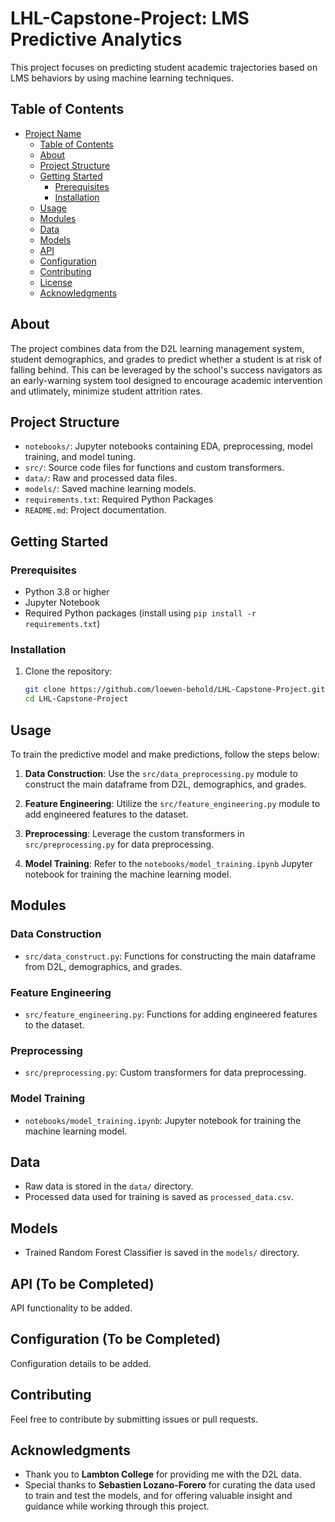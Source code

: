 # LHL-Capstone-Project: LMS Predictive Analytics

This project focuses on predicting student academic trajectories based on LMS behaviors by using machine learning techniques.

## Table of Contents

- [Project Name](#project-name)
  - [Table of Contents](#table-of-contents)
  - [About](#about)
  - [Project Structure](#project-structure)
  - [Getting Started](#getting-started)
    - [Prerequisites](#prerequisites)
    - [Installation](#installation)
  - [Usage](#usage)
  - [Modules](#modules)
  - [Data](#data)
  - [Models](#models)
  - [API](#api)
  - [Configuration](#configuration)
  - [Contributing](#contributing)
  - [License](#license)
  - [Acknowledgments](#acknowledgments)

## About

The project combines data from the D2L learning management system, student demographics, and grades to predict whether a student is at risk of falling behind.  This can be leveraged by the school's success navigators as an early-warning system tool designed to encourage academic intervention and utlimately, minimize student attrition rates.

## Project Structure

- `notebooks/`: Jupyter notebooks containing EDA, preprocessing, model training, and model tuning.
- `src/`: Source code files for functions and custom transformers.
- `data/`: Raw and processed data files.
- `models/`: Saved machine learning models.
- `requirements.txt`: Required Python Packages
- `README.md`: Project documentation.

## Getting Started

### Prerequisites

- Python 3.8 or higher
- Jupyter Notebook
- Required Python packages (install using `pip install -r requirements.txt`)

### Installation

1. Clone the repository:

   ```bash
   git clone https://github.com/loewen-behold/LHL-Capstone-Project.git
   cd LHL-Capstone-Project

## Usage

To train the predictive model and make predictions, follow the steps below:

1. **Data Construction**: Use the `src/data_preprocessing.py` module to construct the main dataframe from D2L, demographics, and grades.

2. **Feature Engineering**: Utilize the `src/feature_engineering.py` module to add engineered features to the dataset.

3. **Preprocessing**: Leverage the custom transformers in `src/preprocessing.py` for data preprocessing.

4. **Model Training**: Refer to the `notebooks/model_training.ipynb` Jupyter notebook for training the machine learning model.

## Modules

### Data Construction

- `src/data_construct.py`: Functions for constructing the main dataframe from D2L, demographics, and grades.

### Feature Engineering

- `src/feature_engineering.py`: Functions for adding engineered features to the dataset.

### Preprocessing

- `src/preprocessing.py`: Custom transformers for data preprocessing.

### Model Training

- `notebooks/model_training.ipynb`: Jupyter notebook for training the machine learning model.

## Data

- Raw data is stored in the `data/` directory.
- Processed data used for training is saved as `processed_data.csv`.

## Models

- Trained Random Forest Classifier is saved in the `models/` directory.

## API (To be Completed)

API functionality to be added.

## Configuration (To be Completed)

Configuration details to be added.

## Contributing

Feel free to contribute by submitting issues or pull requests.

## Acknowledgments

- Thank you to **Lambton College** for providing me with the D2L data.
- Special thanks to **Sebastien Lozano-Forero** for curating the data used to train and test the models, and for offering valuable insight and guidance while working through this project.
